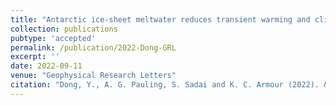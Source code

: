```yaml
---
title: "Antarctic ice-sheet meltwater reduces transient warming and climate sensitivity through the sea-surface temperature pattern effect"
collection: publications
pubtype: 'accepted'
permalink: /publication/2022-Dong-GRL
excerpt: ''
date: 2022-09-11
venue: "Geophysical Research Letters"
citation: "Dong, Y., A. G. Pauling, S. Sadai and K. C. Armour (2022). &quot;Antarctic ice-sheet meltwater reduces transient warming and climate sensitivity through the sea-surface temperature pattern effect&quot; <i>Geophysical Research Letters</i>. (under review)"
---
```

